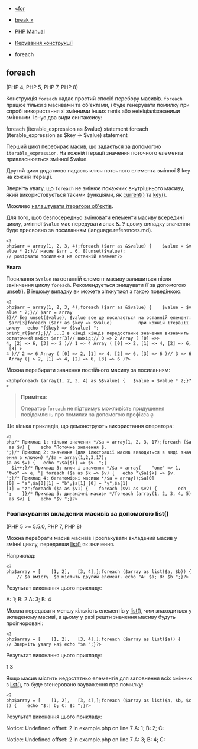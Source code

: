 - [«for](control-structures.for.md)
- [break »](control-structures.break.md)

- [PHP Manual](index.md)
- [Керування конструкції](language.control-structures.md)
- foreach

## foreach

(PHP 4, PHP 5, PHP 7, PHP 8)

Конструкція `foreach` надає простий спосіб перебору масивів.
`foreach` працює тільки з масивами та об'єктами, і буде генерувати
помилку при спробі використання зі змінними інших типів або
неініціалізованими змінними. Існує два види синтаксису:

foreach (iterable_expression as $value)
statement
foreach (iterable_expression as $key => $value)
statement

Перший цикл перебирає масив, що задається за допомогою
`iterable_expression`. На кожній ітерації значення поточного елемента
привласнюється змінної $value.

Другий цикл додатково надасть ключ поточного елемента змінної
$ key на кожній ітерації.

Зверніть увагу, що `foreach` не змінює покажчик внутрішнього
масиву, який використовується такими функціями, як
[current()](function.current.md) та [key()](function.key.md).

Можливо [налаштувати ітератори об'єктів](language.oop5.iterations.md).

Для того, щоб безпосередньо змінювати елементи масиву всередині циклу,
змінної `$value` має передувати знак &. У цьому випадку значення
буде присвоєно за посиланням (language.references.md).

` <?php$arr = array(1, 2, 3, 4);foreach ($arr as &$value) {    $value = $value * 2;}// масив $arr , 6, 8)unset($value); // розірвати посилання на останній елемент?> `

**Увага**

Посилання `$value` на останній елемент масиву залишиться після закінчення
циклу `foreach`. Рекомендується знищувати її за допомогою
[unset()](function.unset.md). В іншому випадку ви можете зіткнутися
з такою поведінкою:

` <?php$arr = array(1, 2, 3, 4);foreach ($arr as &$value) {    $value = $value * 2;}// $arr = array 8)// Без unset($value), $value все ще посилається на останній елемент: $arr[3]foreach ($arr as $key => $value)          при кожній ітерації циклу   echo "{$key} => {$value} "; print_r($arr);}// ...І в кінці кінців передостаннє значення визначить остаточний вміст $arr[3]// вихід:// 0 => 2 Array ( [0] =>> 4, [2] => 6, [3] => 2 )// 1 => 4 Array ( [0] => 2, [1] => 4, [2] => 6, [3] > 4 )// 2 => 6 Array ( [0] => 2, [1] => 4, [2] => 6, [3] => 6 )// 3 => 6 Array (| > 2, [1] => 4, [2] => 6, [3] => 6 )?> `

Можна перебирати значення постійного масиву за посиланням:

` <?phpforeach (array(1, 2, 3, 4) as &$value) {   $value = $value * 2;}?> `

> **Примітка**:
>
> Оператор `foreach` не підтримує можливість придушення повідомлень про
> помилки за допомогою префікса `@`.

Ще кілька прикладів, що демонструють використання оператора:

` <?php/* Приклад 1: тільки значення */$a = array(1, 2, 3, 17);foreach ($a as $v) {    echo "Поточне значення $.
";}/* Приклад 2: значення (для ілюстрації масив виводиться в виді значення з ключом) */$a = array(1,2,3,17); $a as $v) {   echo "\$a[$i] => $v.
";|  $i++;}/* Приклад 3: ключ і значення */$a = array(    "one" => 1,    "two" => e, "| foreach ($a as $k => $v) {   echo "\$a[$k] => $v.
";}/* Приклад 4: багатомірні масиви */$a = array();$a[0][0] = "a";$a[0][1] = "b";$a[1] [0] = "y";$a[1][1] = "z";foreach ($a as $v1) {    foreach ($v1 as $v2) {        ech
";    }}/* Приклад 5: динамічні масиви */foreach (array(1, 2, 3, 4, 5) as $v) {    echo "$v
";}?> `

### Розпакування вкладених масивів за допомогою list()

(PHP 5 \>= 5.5.0, PHP 7, PHP 8)

Можна перебрати масив масивів і розпакувати вкладений масив у
змінні циклу, передавши [list()](function.list.md) як
значення.

Наприклад:

` <?php$array = [    [1, 2],   [3, 4],];foreach ($array as list($a, $b)) {    // $a вмісту  $b містить другий елемент. echo "A: $a; B: $b
";}?> `

Результат виконання цього прикладу:

A: 1; B: 2
A: 3; B: 4

Можна передавати меншу кількість елементів у
[list()](function.list.md), чим знаходиться у вкладеному масиві, в цьому
у разі решти значення масиву будуть проігноровані:

` <?php$array = [    [1, 2],   [3, 4],];foreach ($array as list($a)) {    // Зверніть увагу на$ echo "$a
";}?> `

Результат виконання цього прикладу:

1
3

Якщо масив містить недостатньо елементів для заповнення всіх
змінних з [list()](function.list.md), то буде згенеровано
зауваження про помилку:

` <?php$array = [    [1, 2],   [3, 4],];foreach ($array as list($a, $b, $c)) {    echo "$:| b; C: $c
";}?> `

Результат виконання цього прикладу:


Notice: Undefined offset: 2 in example.php on line 7
A: 1; B: 2; C:

Notice: Undefined offset: 2 in example.php on line 7
A: 3; B: 4; C:
